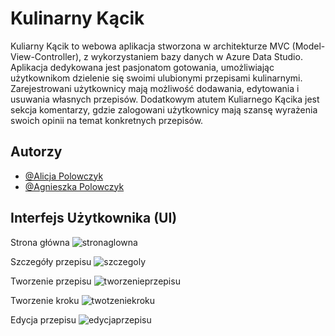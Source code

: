 
# Kulinarny Kącik

Kuliarny Kącik to webowa aplikacja stworzona w architekturze MVC (Model-View-Controller), z wykorzystaniem bazy danych w Azure Data Studio. 
Aplikacja dedykowana jest pasjonatom gotowania, umożliwiając użytkownikom dzielenie się swoimi ulubionymi przepisami kulinarnymi.
Zarejestrowani użytkownicy mają możliwość dodawania, edytowania i usuwania własnych przepisów.
Dodatkowym atutem Kuliarnego Kącika jest sekcja komentarzy, gdzie zalogowani użytkownicy mają szansę wyrażenia swoich opinii na temat konkretnych przepisów. 


## Autorzy

- [@Alicja Polowczyk](https://github.com/AlicjaPolowczyk)
- [@Agnieszka Polowczyk](https://github.com/AgnieszkaPolowczyk)



## Interfejs Użytkownika (UI)
Strona główna
![stronaglowna](https://github.com/AlicjaPolowczyk/Kulinarny-Kacik-MVC/assets/145128993/21582f40-e453-48a3-a4d0-95b67ccc9240)

Szczegóły przepisu
![szczegoly](https://github.com/AlicjaPolowczyk/Kulinarny-Kacik-MVC/assets/145128993/1cca93e5-4f04-4d82-85fa-9b8353f78010)

Tworzenie przepisu
![tworzenieprzepisu](https://github.com/AlicjaPolowczyk/Kulinarny-Kacik-MVC/assets/145128993/e0f861a9-c80c-48bc-b8be-e7a945f665da)

Tworzenie kroku
![twotzeniekroku](https://github.com/AlicjaPolowczyk/Kulinarny-Kacik-MVC/assets/145128993/71c5b9f8-4b32-43f8-92db-bdaf29ce7ec4)

Edycja przepisu
![edycjaprzepisu](https://github.com/AlicjaPolowczyk/Kulinarny-Kacik-MVC/assets/145128993/8c352d69-3b10-40b5-a7b2-3c2ec8c175cb)
